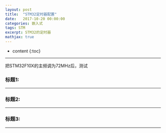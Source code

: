 ```yaml
---
layout: post
title:  "STM32定时器配置"
date:   2017-10-20 00:00:00
categories: 嵌入式
tags: STM
excerpt: STM32的定时器
mathjax: true
---
```

* content
{:toc}
---

把STM32F10X的主频调为72MHz后，测试

### 标题1:


---

### 标题2:




---

### 标题3:



---
